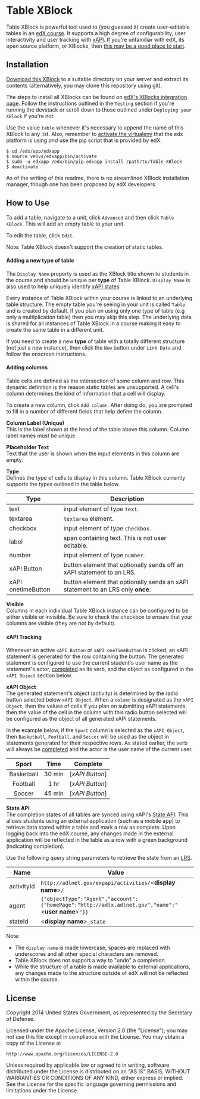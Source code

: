 Table XBlock
============
Table XBlock is powerful tool used to (you guessed it) create user-editable tables in an [edX course](https://www.edx.org/). It supports a high degree of configurability, user interactivity and user tracking with [xAPI](http://www.adlnet.gov/tla/experience-api/faq/). If you're unfamiliar with edX, its open source platform, or XBlocks, then [this may be a good place to start](http://code.edx.org/).

## Installation
[Download this XBlock](https://github.com/mickmuzac/Table-XBlock/archive/master.zip) to a suitable directory on your server and extract its contents (alternatively, you may clone this repository using git).

The steps to install all XBlocks can be found on [edX's XBlocks integration page](https://github.com/edx/edx-documentation/blob/master/en_us/developers/source/extending_platform/xblocks.rst#testing). Follow the instructions outlined in the `Testing` section if you're running the devstack or scroll down to those outlined under `Deploying your XBlock` if you're not. 

Use the value `table` whenever it's necessary to append the name of this XBlock to any list. Also, remember to [activate the virtualenv](http://docs.python-guide.org/en/latest/dev/virtualenvs/#basic-usage) that the edx platform is using *and* use the pip script that is provided by edX.

```shell
$ cd /edx/app/edxapp
$ source venvs/edxapp/bin/activate
$ sudo -u edxapp /edx/bin/pip.edxapp install /path/to/Table-XBlock
$ deactivate
```

As of the writing of this readme, there is no streamlined XBlock installation manager, though one has been proposed by edX developers.

## How to Use

To add a table, navigate to a unit, click `Advanced` and then click `Table XBlock`. This will add an empty table to your unit.

To edit the table, click `Edit`.

Note: Table XBlock doesn't support the creation of static tables.

#### Adding a new type of table

The `Display Name` property is used as the XBlock title shown to students in the course and should be unique per **type** of Table XBlock. `Display Name` is also used to help uniquely identify [xAPI states](#state_api).

Every instance of Table XBlock within your course is linked to an underlying table structure. The empty table you're seeing in your unit is called `Table` and is created by default. If you plan on using only one type of table (e.g only a multiplication table) then you may skip this step. The underlying data is shared for all instances of Table XBlock in a course making it easy to create the same table in a different unit.

If you need to create a new **type** of table with a totally different structure (not just a new instance), then click the `New` button under `Link Data` and follow the onscreen instructions.  

#### Adding columns

Table cells are defined as the intersection of some column and row. This dynamic definition is the reason static tables are unsupported. A cell's column determines the kind of information that a cell will display. 

To create a new column, click `Add column`. After doing do, you are prompted to fill in a number of different fields that help define the column.

**Column Label (Unique)**  
This is the label shown at the head of the table above this column. Column label names must be unique.

**Placeholder Text**  
Text that the user is shown when the input elements in this column are empty.

**Type**  
Defines the type of cells to display in this column. Table XBlock currently supports the types outlined in the table below.

|Type|Description|
|---|---|
|text|input element of type `text`.|
|textarea|`textarea` element. |
|checkbox|input element of type `checkbox`.|
|label|span containing text. This is not user editable.|
|number|input element of type `number`.|
|xAPI Button|button element that optionally sends off an xAPI statement to an LRS.|
|xAPI onetimeButton|button element that optionally sends an xAPI statement to an LRS only **once**.|

**Visible**  
Columns in each individual Table XBlock instance can be configured to be either visible or invisible. Be sure to check the checkbox to ensure that your columns are visible (they are not by default).

#### xAPI Tracking 
Whenever an active `xAPI Button` or `xAPI oneTimeButton` is clicked, an xAPI statement is generated for the row containing the button. The generated statement is configured to use the current student's user name as the statement's actor, [completed](http://www.adlnet.gov/expapi/verbs/completed/) as its verb, and the object as configured in the `xAPI Object` section below.



**xAPI Object**  
The generated statement's object (activity) is determined by the radio button selected below `xAPI Object`. When a `column` is designated as the `xAPI Object`, then the values of cells    If you plan on submitting xAPI statements, then the value of the cell in the column with this radio button selected will be configured as the object of all generated xAPI statements. 

In the example below, if the `Sport` column is selected as the `xAPI Object`, then `Basketball`, `Football`, and `Soccer` will be used as the object in statements generated for their respective rows. As stated earlier, the verb will always be [completed](http://www.adlnet.gov/expapi/verbs/completed/) and the actor is the user name of the current user.

|Sport|Time|Complete|
|:---:|:---:|:---:|
| Basketball | 30 min | [*xAPI Button*] |
| Football | 1 hr | [*xAPI Button*] |
| Soccer | 45 min | [*xAPI Button*] |

<a name="state_api"></a>
**State API**  
The completion states of all tables are synced using xAPI's [State API](https://github.com/adlnet/xAPI-Spec/blob/master/xAPI.md#stateapi). This allows students using an external application (such as a mobile app) to retrieve data stored within a table and mark a row as complete. Upon logging back into the edX course, any changes made in the external application will be reflected in the table as a row with a green background (indicating completion).

Use the following query string parameters to retrieve the state from an [LRS](http://www.adlnet.gov/tla/lrs/).

|Name|Value|
|---|---|
|activityId|`http://adlnet.gov/expapi/activities/`<**display name**>`/`|
|agent|`{"objectType":"Agent","account":{"homePage":"http://adlx.adlnet.gov","name":"`<**user name**>`"}}`|
|stateId|<**display name**>`_state`|

Note: 

* The `display name` is made lowercase, spaces are replaced with underscores and all other special characters are removed.
* Table XBlock does not support a way to "undo" a completion. 
* While the structure of a table is made available to external applications, any changes made to the structure outside of edX will not be reflected within the course. 

## License

Copyright 2014 United States Government, as represented by the Secretary of Defense.

Licensed under the Apache License, Version 2.0 (the "License");
you may not use this file except in compliance with the License.
You may obtain a copy of the License at

    http://www.apache.org/licenses/LICENSE-2.0

Unless required by applicable law or agreed to in writing, software
distributed under the License is distributed on an "AS IS" BASIS,
WITHOUT WARRANTIES OR CONDITIONS OF ANY KIND, either express or implied.
See the License for the specific language governing permissions and
limitations under the License.

